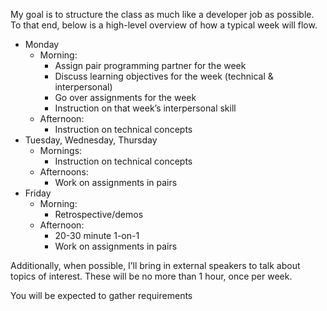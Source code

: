 My goal is to structure the class as much like a developer job as possible. To that end, below is a high-level overview of how a typical week will flow.

- Monday
	- Morning:
		- Assign pair programming partner for the week
		- Discuss learning objectives for the week (technical & interpersonal)
		- Go over assignments for the week
		- Instruction on that week’s interpersonal skill
	- Afternoon:
		- Instruction on technical concepts
- Tuesday, Wednesday, Thursday
	- Mornings:
		- Instruction on technical concepts
	- Afternoons:
		- Work on assignments in pairs
- Friday
	- Morning:
		- Retrospective/demos
	- Afternoon:
		- 20-30 minute 1-on-1
		- Work on assignments in pairs

Additionally, when possible, I’ll bring in external speakers to talk about topics of interest. These will be no more than 1 hour, once per week.

You will be expected to gather requirements